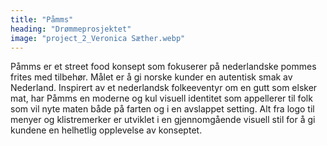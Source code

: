 ```yaml
---
title: "Påmms"
heading: "Drømmeprosjektet"
image: "project_2_Veronica Sæther.webp"
---
```


Påmms er et street food konsept som fokuserer på nederlandske pommes frites med tilbehør. Målet er å gi norske kunder en autentisk smak av Nederland. Inspirert av et nederlandsk folkeeventyr om en gutt som elsker mat, har Påmms en moderne og kul visuell identitet som appellerer til folk som vil nyte maten både på farten og i en avslappet setting. Alt fra logo til menyer og klistremerker er utviklet i en gjennomgående visuell stil for å gi kundene en helhetlig opplevelse av konseptet.
